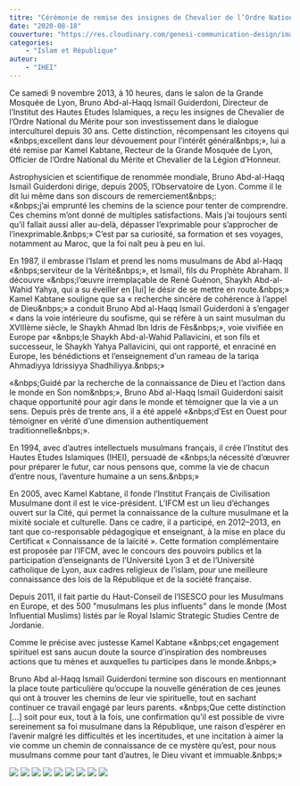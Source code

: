```yaml
---
titre: "Cérémonie de remise des insignes de Chevalier de l’Ordre National du Mérite"
date: "2020-08-18"
couverture: "https://res.cloudinary.com/genesi-communication-design/image/upload/w_900,h_600,c_fill/v1606410296/ihei/articles/ismail-guiderdoni-chevalier/DSC_0248_bldysh.jpg"
categories:
    - "Islam et République"
auteur: 
	- "IHEI"
---
```


Ce samedi 9 novembre 2013, à 10 heures, dans le salon de la Grande Mosquée de Lyon, Bruno Abd-al-Haqq Ismaïl Guiderdoni, Directeur de  l’Institut des Hautes Etudes Islamiques, a reçu les insignes de  Chevalier de l’Ordre National du Mérite pour son investissement dans le  dialogue interculturel depuis 30 ans. Cette distinction, récompensant  les citoyens qui «&nbps;excellent dans leur dévouement pour l’intérêt général&nbps;», lui a été remise par Kamel Kabtane, Recteur de la Grande  Mosquée de Lyon, Officier de l’Ordre National du Mérite et Chevalier de  la Légion d’Honneur.

Astrophysicien et scientifique de renommée mondiale, Bruno Abd-al-Haqq Ismaïl Guiderdoni dirige, depuis 2005, l’Observatoire de Lyon. Comme il le dit lui même dans son discours de remerciement&nbps;: «&nbps;j’ai emprunté les chemins de la science pour tenter de comprendre. Ces chemins m’ont donné de multiples satisfactions. Mais j’ai toujours senti qu’il fallait aussi aller au-delà, dépasser l’exprimable pour s’approcher de l’inexprimable.&nbps;» C’est par sa curiosité, sa formation et ses voyages, notamment au Maroc, que la foi naît peu à peu en lui.

En 1987, il embrasse l’Islam et prend  les noms musulmans de Abd al-Haqq «&nbps;serviteur de la Vérité&nbps;», et Ismaïl,
 fils du Prophète Abraham. Il découvre «&nbps;l’œuvre irremplaçable de René 
Guénon, Shaykh Abd-al-Wahid Yahya, qui a su éveiller en [lui] le désir 
de se mettre en route.&nbps;» Kamel Kabtane souligne que sa « recherche 
sincère de cohérence à l’appel de Dieu&nbps;» a conduit Bruno Abd al-Haqq 
Ismaïl Guiderdoni à s’engager « dans la voie intérieure du soufisme, qui
 se réfère à un saint musulman du XVIIIème siècle, le Shaykh Ahmad Ibn 
Idris de Fès&nbps;», voie vivifiée en Europe par «&nbps;le Shaykh Abd-al-Wahid 
Pallavicini, et son fils et successeur, le Shaykh Yahya Pallavicini, qui
 ont rapporté, et enraciné en Europe, les bénédictions et l’enseignement
 d’un rameau de la tariqa Ahmadiyya Idrissiyya Shadhiliyya.&nbps;»

 «&nbps;Guidé par la recherche de la connaissance de Dieu et l’action dans le 
monde en Son nom&nbps;», Bruno Abd al-Haqq Ismaïl Guiderdoni saisit chaque 
opportunité pour agir dans le monde et témoigner que la vie a un sens. 
Depuis près de trente ans, il a été appelé «&nbps;d’Est en Ouest pour 
témoigner en vérité d’une dimension authentiquement traditionnelle&nbps;». 

 En 1994, avec d’autres intellectuels musulmans français, il crée 
l’Institut des Hautes Etudes Islamiques (IHEI), persuadé de «&nbps;la 
nécessité d’œuvrer pour préparer le futur, car nous pensons que, comme 
la vie de chacun d’entre nous, l’aventure humaine a un sens.&nbps;»  

En 2005, avec Kamel Kabtane, il fonde l’Institut Français de 
Civilisation Musulmane dont il est le vice-président. L’IFCM est un lieu
 d’échanges ouvert sur la Cité, qui permet la connaissance de la culture
 musulmane et la mixité sociale et culturelle. Dans ce cadre, il a 
participé, en 2012–2013, en tant que co-responsable pédagogique et 
enseignant, à la mise en place du Certificat « Connaissance de la 
laïcité ». Cette formation complémentaire est proposée par l’IFCM, avec 
le concours des pouvoirs publics et la participation d’enseignants de 
l’Université Lyon 3 et de l’Université catholique de Lyon, aux cadres 
religieux de l’islam, pour une meilleure connaissance des lois de la 
République et de la société française.  

Depuis 2011, il fait partie du Haut-Conseil de l’ISESCO pour les Musulmans en Europe, et des 
500 "musulmans les plus influents" dans le monde (Most Influential 
Muslims) listés par le Royal Islamic Strategic Studies Centre de 
Jordanie.  

Comme le précise avec justesse Kamel Kabtane «&nbps;cet 
engagement spirituel est sans aucun doute la source d’inspiration des 
nombreuses actions que tu mènes et auxquelles tu participes dans le 
monde.&nbps;»  

Bruno Abd al-Haqq Ismaïl Guiderdoni termine son 
discours en mentionnant la place toute particulière qu’occupe la 
nouvelle génération de ces jeunes qui ont à trouver les chemins de leur 
vie spirituelle, tout en sachant continuer ce travail engagé par leurs 
parents. «&nbps;Que cette distinction […] soit pour eux, tout à la fois, une 
confirmation qu’il est possible de vivre sereinement sa foi musulmane 
dans la République, une raison d’espérer en l’avenir malgré les 
difficultés et les incertitudes, et une incitation à aimer la vie comme 
un chemin de connaissance de ce mystère qu’est, pour nous musulmans 
comme pour tant d’autres, le Dieu vivant et immuable.&nbps;»

![](https://res.cloudinary.com/genesi-communication-design/image/upload/w_900,h_600,c_fill/v1606410299/ihei/articles/ismail-guiderdoni-chevalier/DSC_0237_j710m4.jpg)
![](https://res.cloudinary.com/genesi-communication-design/image/upload/w_900,h_600,c_fill/v1606410299/ihei/articles/ismail-guiderdoni-chevalier/DSC_0237_j710m4.jpg)
![](https://res.cloudinary.com/genesi-communication-design/image/upload/w_900,h_600,c_fill/v1606410293/ihei/articles/ismail-guiderdoni-chevalier/DSC_0172_s4di0b.jpg)
![](https://res.cloudinary.com/genesi-communication-design/image/upload/w_900,h_600,c_fill/v1606410295/ihei/articles/ismail-guiderdoni-chevalier/DSC_0151_el512o.jpg)
![](https://res.cloudinary.com/genesi-communication-design/image/upload/w_900,h_600,c_fill/v1606410286/ihei/articles/ismail-guiderdoni-chevalier/DSC_0253_ce7cgp.jpg)
![](https://res.cloudinary.com/genesi-communication-design/image/upload/w_900,h_600,c_fill/v1606410286/ihei/articles/ismail-guiderdoni-chevalier/DSC_0227_mmgd3g.jpg)
![](https://res.cloudinary.com/genesi-communication-design/image/upload/w_900,h_600,c_fill/v1606410288/ihei/articles/ismail-guiderdoni-chevalier/DSC_0234_ovidog.jpg)
![](https://res.cloudinary.com/genesi-communication-design/image/upload/w_900,h_600,c_fill/v1606410296/ihei/articles/ismail-guiderdoni-chevalier/DSC_0239_gajorg.jpg)
![](https://res.cloudinary.com/genesi-communication-design/image/upload/w_900,h_600,c_fill/v1606410295/ihei/articles/ismail-guiderdoni-chevalier/DSC_0179_q5ennk.jpg)
